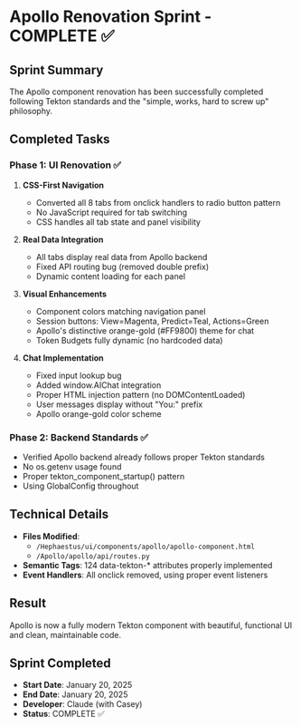 # Apollo Renovation Sprint - COMPLETE ✅

## Sprint Summary
The Apollo component renovation has been successfully completed following Tekton standards and the "simple, works, hard to screw up" philosophy.

## Completed Tasks

### Phase 1: UI Renovation ✅
1. **CSS-First Navigation**
   - Converted all 8 tabs from onclick handlers to radio button pattern
   - No JavaScript required for tab switching
   - CSS handles all tab state and panel visibility

2. **Real Data Integration**
   - All tabs display real data from Apollo backend
   - Fixed API routing bug (removed double prefix)
   - Dynamic content loading for each panel

3. **Visual Enhancements**
   - Component colors matching navigation panel
   - Session buttons: View=Magenta, Predict=Teal, Actions=Green
   - Apollo's distinctive orange-gold (#FF9800) theme for chat
   - Token Budgets fully dynamic (no hardcoded data)

4. **Chat Implementation**
   - Fixed input lookup bug
   - Added window.AIChat integration
   - Proper HTML injection pattern (no DOMContentLoaded)
   - User messages display without "You:" prefix
   - Apollo orange-gold color scheme

### Phase 2: Backend Standards ✅
- Verified Apollo backend already follows proper Tekton standards
- No os.getenv usage found
- Proper tekton_component_startup() pattern
- Using GlobalConfig throughout

## Technical Details
- **Files Modified**: 
  - `/Hephaestus/ui/components/apollo/apollo-component.html`
  - `/Apollo/apollo/api/routes.py`
- **Semantic Tags**: 124 data-tekton-* attributes properly implemented
- **Event Handlers**: All onclick removed, using proper event listeners

## Result
Apollo is now a fully modern Tekton component with beautiful, functional UI and clean, maintainable code.

## Sprint Completed
- **Start Date**: January 20, 2025
- **End Date**: January 20, 2025
- **Developer**: Claude (with Casey)
- **Status**: COMPLETE ✅